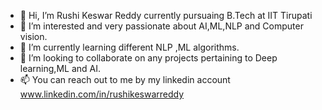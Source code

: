 - 👋 Hi, I’m Rushi Keswar Reddy currently pursuaing B.Tech at IIT Tirupati
- 👀 I’m interested and very passionate about AI,ML,NLP and Computer vision.
- 🌱 I’m currently learning different NLP ,ML algorithms.
- 💞️ I’m looking to collaborate on any projects pertaining to Deep learning,ML and AI.
- 📫 You can reach out to me by my linkedin account www.linkedin.com/in/rushikeswarreddy


<!---
Increshi/Increshi is a ✨ special ✨ repository because its `README.md` (this file) appears on your GitHub profile.
You can click the Preview link to take a look at your changes.
--->
